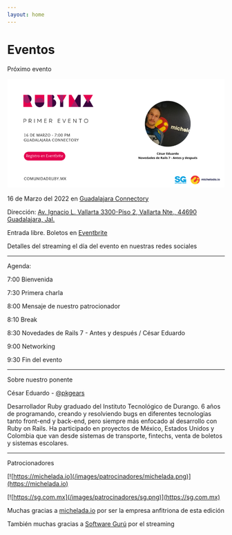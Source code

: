 ```yaml
---
layout: home
---
```


# Eventos

Próximo evento

![](/images/eventos/marzo_2022.png)

16 de Marzo del 2022 en [Guadalajara Connectory](https://guadalajaraconnectory.com/)

Dirección: [Av. Ignacio L. Vallarta 3300-Piso 2, Vallarta Nte., 44690 Guadalajara, Jal.](https://g.page/guadalajaraconnectory?share)

Entrada libre. Boletos en [Eventbrite](https://www.eventbrite.com/e/comunidad-ruby-mx-sesion-marzo-2022-tickets-293324901677)

Detalles del streaming el día del evento en nuestras redes sociales

---

Agenda:

7:00 Bienvenida

7:30 Primera charla

8:00 Mensaje de nuestro patrocionador

8:10 Break

8:30 Novedades de Rails 7 - Antes y después / César Eduardo

9:00 Networking

9:30 Fin del evento

---

Sobre nuestro ponente

César Eduardo - [@pkgears](https://twitter.com/pkgears)

Desarrollador Ruby graduado del Instituto Tecnológico de Durango. 6 años de programando, creando y resolviendo bugs en diferentes tecnologías tanto front-end y back-end, pero siempre más enfocado al desarrollo con Ruby on Rails. Ha participado en proyectos de México, Estados Unidos y Colombia que van desde sistemas de transporte, fintechs, venta de boletos y sistemas escolares.

---

Patrocionadores

[![https://michelada.io](/images/patrocinadores/michelada.png)](https://michelada.io)

[![https://sg.com.mx](/images/patrocinadores/sg.png)](https://sg.com.mx)


Muchas gracias a [michelada.io](https://michelada.io) por ser la empresa anfitriona de esta edición

También muchas gracias a [Software Gurú](https://sg.com.mx/) por el streaming

